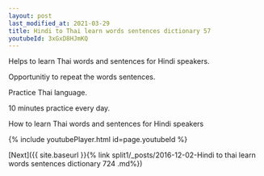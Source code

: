 ```yaml
---
layout: post
last_modified_at: 2021-03-29
title: Hindi to Thai learn words sentences dictionary 57 
youtubeId: 3xGxD8HJmKQ
---
```

 
 
Helps to learn Thai words and sentences for Hindi speakers.

Opportunitiy to repeat the words sentences. 

Practice Thai language. 
 
10 minutes practice every day. 
 
How to learn Thai words and sentences for Hindi speakers 
 
{% include youtubePlayer.html id=page.youtubeId %}
 
 
[Next]({{ site.baseurl }}{% link  split1/_posts/2016-12-02-Hindi to thai learn words sentences dictionary 724 .md%})
 
